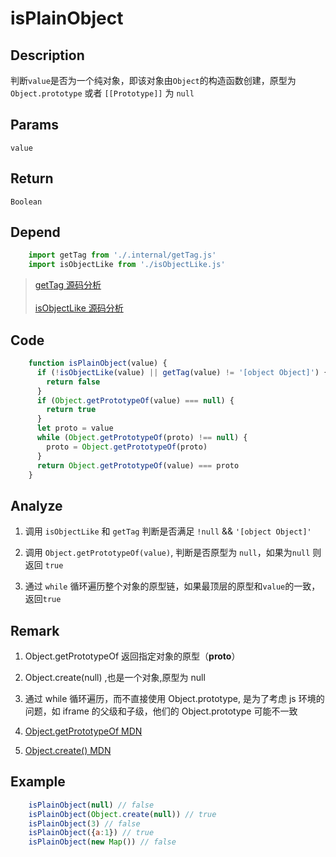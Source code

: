 # isPlainObject

## Description 
判断`value`是否为一个纯对象，即该对象由`Object`的构造函数创建，原型为`Object.prototype` 或者 `[[Prototype]]` 为 `null`
## Params
`value`
## Return
`Boolean`
## Depend
```js
    import getTag from './.internal/getTag.js'
    import isObjectLike from './isObjectLike.js'
```
> [getTag 源码分析](../internal/getTag.md)
> <br/>
> <br/>
> [isObjectLike 源码分析](./isObjectLike.md)
> 

## Code
```js
    function isPlainObject(value) {
      if (!isObjectLike(value) || getTag(value) != '[object Object]') {
        return false
      }
      if (Object.getPrototypeOf(value) === null) {
        return true
      }
      let proto = value
      while (Object.getPrototypeOf(proto) !== null) {
        proto = Object.getPrototypeOf(proto)
      }
      return Object.getPrototypeOf(value) === proto
    }
```

## Analyze
1. 调用 `isObjectLike` 和 `getTag` 判断是否满足 `!null` && `'[object Object]'`
   
2. 调用 `Object.getPrototypeOf(value)`, 判断是否原型为 `null`，如果为`null` 则返回 `true`
3. 通过 `while` 循环遍历整个对象的原型链，如果最顶层的原型和`value`的一致，返回`true`

## Remark
1. Object.getPrototypeOf 返回指定对象的原型（__proto__） 
   
2. Object.create(null) ,也是一个对象,原型为 null
3. 通过 while 循环遍历，而不直接使用 Object.prototype, 是为了考虑 js 环境的问题，如 iframe 的父级和子级，他们的 Object.prototype 可能不一致
4. [Object.getPrototypeOf MDN](https://developer.mozilla.org/zh-CN/docs/Web/JavaScript/Reference/Global_Objects/Object/GetPrototypeOf)
5. [Object.create() MDN](https://developer.mozilla.org/zh-CN/docs/Web/JavaScript/Reference/Global_Objects/Object/create)

## Example
```js
    isPlainObject(null) // false
    isPlainObject(Object.create(null)) // true
    isPlainObject(3) // false
    isPlainObject({a:1}) // true
    isPlainObject(new Map()) // false
```
